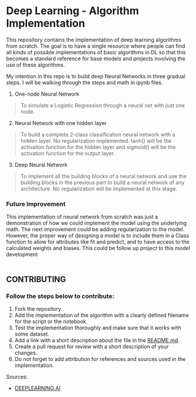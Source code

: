 # Deep Learning - Algorithm Implementation


This repository contains the implementation of deep learning algorithms from scratch. The goal is to have a single resource where people can find all kinds of possible implementations of basic algorithms in DL so that this becomes a standard reference for base models and projects involving the use of these algorithms.  

My intention in this repo is to build deep Neural Networks in three gradual steps. I will be walking through the steps and math in ipynb files.

1. One-node Neural Network
> To simulate a Logistic Regression through a neural net with just one node.

2. Neural Network with one hidden layer 
> To build a complete 2-class classification neural network with a hidden layer. No regularization implemented. tanh() will be the activaiton function for the hidden layer and sigmoid() will be the activation function for the output layer.

3. Deep Neural Network
> To implement all the building blocks of a neural network and use the building blocks in the previous part to build a neural network of any architecture. 
> No regularization will be implemented at this stage.  


### Future Improvement
This implementation of neural network from scratch was just a demonstration of how we could implement the model using the underlying math. The next improvement could be adding regularization to the model. However, the proper way of designing a model is to include them in a Class function to allow for attributes like fit and predict, and to have access to the calculated weights and biases. This could be follow up project to this model development
<br></br>

## CONTRIBUTING

### Follow the steps below to contribute:
1. Fork the repository.
2. Add the implementation of the algorithm with a clearly defined filename for the script or the notebook.
3. Test the implementation thoroughly and make sure that it works with some dataset.
4. Add a link with a short description about the file in the [README.md](https://github.com/artanzand/DeepLearning_Algorithm_Implementation/blob/main/README.md).
5. Create a pull request for review with a short description of your changes.
6. Do not forget to add attribution for references and sources used in the implementation.

Sources:
- [DEEPLEARNING.AI](https://www.deeplearning.ai/)
